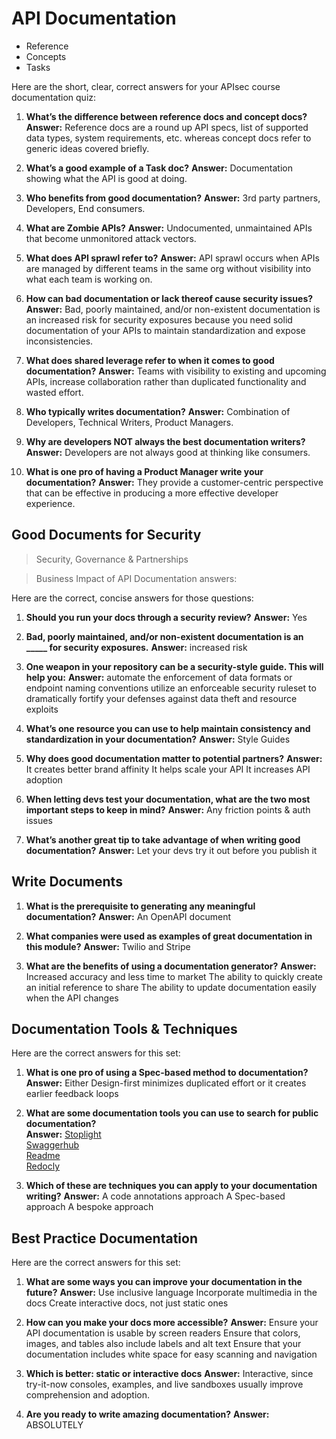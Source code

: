 # API Documentation  

* Reference
* Concepts
* Tasks  

Here are the short, clear, correct answers for your APIsec course documentation quiz:

1. **What’s the difference between reference docs and concept docs?**
   **Answer:** Reference docs are a round up API specs, list of supported data types, system requirements, etc. whereas concept docs refer to generic ideas covered briefly.

2. **What’s a good example of a Task doc?**
   **Answer:** Documentation showing what the API is good at doing.

3. **Who benefits from good documentation?**
   **Answer:** 3rd party partners, Developers, End consumers.  

4. **What are Zombie APIs?**
   **Answer:** Undocumented, unmaintained APIs that become unmonitored attack vectors.

5. **What does API sprawl refer to?**
   **Answer:** API sprawl occurs when APIs are managed by different teams in the same org without visibility into what each team is working on.

6. **How can bad documentation or lack thereof cause security issues?**
   **Answer:** Bad, poorly maintained, and/or non-existent documentation is an increased risk for security exposures because you need solid documentation of your APIs to maintain standardization and expose inconsistencies.

7. **What does shared leverage refer to when it comes to good documentation?**
   **Answer:** Teams with visibility to existing and upcoming APIs, increase collaboration rather than duplicated functionality and wasted effort.

8. **Who typically writes documentation?**
   **Answer:** Combination of Developers, Technical Writers, Product Managers.  

9. **Why are developers NOT always the best documentation writers?**
   **Answer:** Developers are not always good at thinking like consumers.

10. **What is one pro of having a Product Manager write your documentation?**
    **Answer:** They provide a customer-centric perspective that can be effective in producing a more effective developer experience.

## Good Documents for Security  

>Security, Governance & Partnerships  

>Business Impact of API Documentation answers:  

Here are the correct, concise answers for those questions:

1. **Should you run your docs through a security review?**
   **Answer:** Yes

2. **Bad, poorly maintained, and/or non-existent documentation is an _____ for security exposures.**
   **Answer:** increased risk

3. **One weapon in your repository can be a security-style guide. This will help you:**
   **Answer:**
   automate the enforcement of data formats or endpoint naming conventions
   utilize an enforceable security ruleset to dramatically fortify your defenses against data theft and resource exploits
   

4. **What’s one resource you can use to help maintain consistency and standardization in your documentation?**
   **Answer:** Style Guides

5. **Why does good documentation matter to potential partners?**
   **Answer:** 
	It creates better brand affinity
	It helps scale your API
	It increases API adoption

6. **When letting devs test your documentation, what are the two most important steps to keep in mind?**
   **Answer:** Any friction points & auth issues

7. **What’s another great tip to take advantage of when writing good documentation?**
   **Answer:** Let your devs try it out before you publish it

##  Write Documents  

1. **What is the prerequisite to generating any meaningful documentation?**
   **Answer:** An OpenAPI document

2. **What companies were used as examples of great documentation in this module?**
   **Answer:** Twilio and Stripe

3. **What are the benefits of using a documentation generator?**
   **Answer:** 
   Increased accuracy and less time to market
   The ability to quickly create an initial reference to share
   The ability to update documentation easily when the API changes
   
## Documentation Tools & Techniques  

Here are the correct answers for this set:

1. **What is one pro of using a Spec-based method to documentation?**
   **Answer:** Either Design-first minimizes duplicated effort or it creates earlier feedback loops

2. **What are some documentation tools you can use to search for public documentation?**  
   **Answer:** 
   [Stoplight](https://stoplight.io/)  
   [Swaggerhub](https://app.swaggerhub.com/search)  
   [Readme](https://readme.com/)  
   [Redocly](https://redocly.com/)  

3. **Which of these are techniques you can apply to your documentation writing?**
   **Answer:** 
   A code annotations approach
   A Spec-based approach
   A bespoke approach

## Best Practice Documentation  

Here are the correct answers for this set:

1. **What are some ways you can improve your documentation in the future?**
   **Answer:** 
   Use inclusive language
   Incorporate multimedia in the docs
   Create interactive docs, not just static ones

2. **How can you make your docs more accessible?**
   **Answer:** 
   Ensure your API documentation is usable by screen readers
   Ensure that colors, images, and tables also include labels and alt text
   Ensure that your documentation includes white space for easy scanning and navigation

3. **Which is better: static or interactive docs**
   **Answer:** 
   Interactive, since try-it-now consoles, examples, and live sandboxes usually improve comprehension and adoption.  

4. **Are you ready to write amazing documentation?**
   **Answer:** ABSOLUTELY

